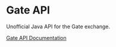 # Gate API

Unofficial Java API for the Gate exchange.

[Gate API Documentation](https://www.gate.io/docs/apiv4/en/#gate-api-v4)
